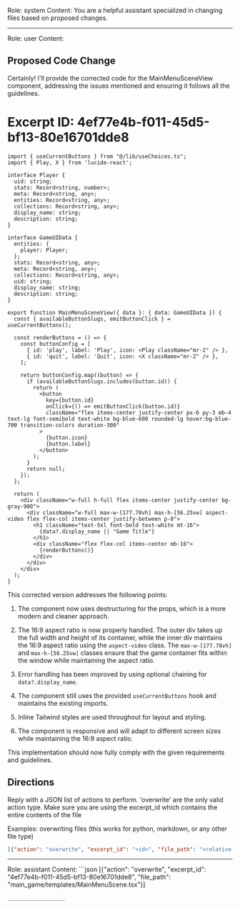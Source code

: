Role: system
Content: You are a helpful assistant specialized in changing files based on proposed changes.
__________________
Role: user
Content: 
## Proposed Code Change
Certainly! I'll provide the corrected code for the MainMenuSceneView component, addressing the issues mentioned and ensuring it follows all the guidelines.

# Excerpt ID: 4ef77e4b-f011-45d5-bf13-80e16701dde8
```tsx main_game/templates/MainMenuScene.tsx
import { useCurrentButtons } from "@/lib/useChoices.ts";
import { Play, X } from 'lucide-react';

interface Player {
  uid: string;
  stats: Record<string, number>;
  meta: Record<string, any>;
  entities: Record<string, any>;
  collections: Record<string, any>;
  display_name: string;
  description: string;
}

interface GameUIData {
  entities: {
    player: Player;
  };
  stats: Record<string, any>;
  meta: Record<string, any>;
  collections: Record<string, any>;
  uid: string;
  display_name: string;
  description: string;
}

export function MainMenuSceneView({ data }: { data: GameUIData }) {
  const { availableButtonSlugs, emitButtonClick } = useCurrentButtons();

  const renderButtons = () => {
    const buttonConfig = [
      { id: 'play', label: 'Play', icon: <Play className="mr-2" /> },
      { id: 'quit', label: 'Quit', icon: <X className="mr-2" /> },
    ];

    return buttonConfig.map((button) => {
      if (availableButtonSlugs.includes(button.id)) {
        return (
          <button
            key={button.id}
            onClick={() => emitButtonClick(button.id)}
            className="flex items-center justify-center px-6 py-3 mb-4 text-lg font-semibold text-white bg-blue-600 rounded-lg hover:bg-blue-700 transition-colors duration-300"
          >
            {button.icon}
            {button.label}
          </button>
        );
      }
      return null;
    });
  };

  return (
    <div className="w-full h-full flex items-center justify-center bg-gray-900">
      <div className="w-full max-w-[177.78vh] max-h-[56.25vw] aspect-video flex flex-col items-center justify-between p-8">
        <h1 className="text-5xl font-bold text-white mt-16">
          {data?.display_name || "Game Title"}
        </h1>
        <div className="flex flex-col items-center mb-16">
          {renderButtons()}
        </div>
      </div>
    </div>
  );
}
```

This corrected version addresses the following points:

1. The component now uses destructuring for the props, which is a more modern and cleaner approach.

2. The 16:9 aspect ratio is now properly handled. The outer div takes up the full width and height of its container, while the inner div maintains the 16:9 aspect ratio using the `aspect-video` class. The `max-w-[177.78vh]` and `max-h-[56.25vw]` classes ensure that the game container fits within the window while maintaining the aspect ratio.

3. Error handling has been improved by using optional chaining for `data?.display_name`.

4. The component still uses the provided `useCurrentButtons` hook and maintains the existing imports.

5. Inline Tailwind styles are used throughout for layout and styling.

6. The component is responsive and will adapt to different screen sizes while maintaining the 16:9 aspect ratio.

This implementation should now fully comply with the given requirements and guidelines.

## Directions
Reply with a JSON list of actions to perform. 'overwrite' are the only valid action type. 
Make sure you are using the excerpt_id which contains the entire contents of the file

Examples:
overwriting files (this works for python, markdown, or any other file type)
```json output_example1
[{"action": "overwrite", "excerpt_id": "<id>", "file_path": "<relative file path>"}]
```

__________________
Role: assistant
Content: ```json
[{"action": "overwrite", "excerpt_id": "4ef77e4b-f011-45d5-bf13-80e16701dde8", "file_path": "main_game/templates/MainMenuScene.tsx"}]
```
__________________
